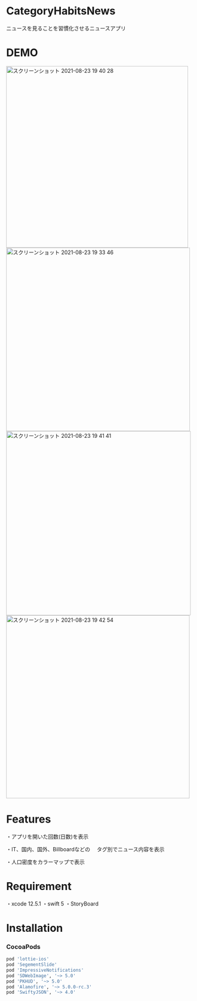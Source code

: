 # CategoryHabitsNews
ニュースを見ることを習慣化させるニュースアプリ

# DEMO
<p float="left">
<img width="487" alt="スクリーンショット 2021-08-23 19 40 28" src="https://user-images.githubusercontent.com/65348333/131234486-751e5f0b-2115-455e-bd10-bb5a93853e3c.png">
<img width="492" alt="スクリーンショット 2021-08-23 19 33 46" src="https://user-images.githubusercontent.com/65348333/131234500-8d1998e4-5385-4c7c-98d5-f275fb20c070.png">
<img width="494" alt="スクリーンショット 2021-08-23 19 41 41" src="https://user-images.githubusercontent.com/65348333/131234507-1d7c8192-ebf6-41c4-b992-34afa8752093.png">
<img width="491" alt="スクリーンショット 2021-08-23 19 42 54" src="https://user-images.githubusercontent.com/65348333/131234509-254bfe12-3926-4c43-b7ea-a9043435c632.png">
</p>

# Features
・アプリを開いた回数(日数)を表示

・IT、国内、国外、Billboardなどの
　タグ別でニュース内容を表示

・人口密度をカラーマップで表示

# Requirement

・xcode 12.5.1
・swift 5
・StoryBoard

# Installation
### CocoaPods
```ruby
pod 'lottie-ios'
pod 'SegementSlide'
pod 'ImpressiveNotifications'
pod 'SDWebImage', '~> 5.0'
pod 'PKHUD', '~> 5.0'
pod 'Alamofire', '~> 5.0.0-rc.3'
pod 'SwiftyJSON', '~> 4.0'
```
